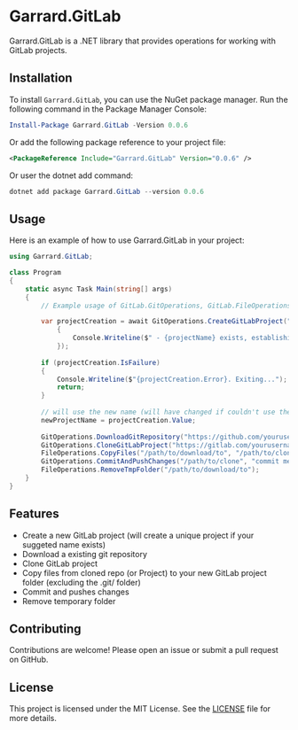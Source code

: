 # Garrard.GitLab

Garrard.GitLab is a .NET library that provides operations for working with GitLab projects.

## Installation

To install `Garrard.GitLab`, you can use the NuGet package manager. Run the following command in the Package Manager Console:

```powershell
Install-Package Garrard.GitLab -Version 0.0.6
```

Or add the following package reference to your project file:

```xml
<PackageReference Include="Garrard.GitLab" Version="0.0.6" />
```

Or user the dotnet add command:

```powershell
dotnet add package Garrard.GitLab --version 0.0.6
```

## Usage

Here is an example of how to use Garrard.GitLab in your project:

```csharp
using Garrard.GitLab;

class Program
{
    static async Task Main(string[] args)
    {
        // Example usage of GitLab.GitOperations, GitLab.FileOperations

        var projectCreation = await GitOperations.CreateGitLabProject("new-project-name", "your-gitlab-pat", "gitlab-domain", projectName =>
            {
                Console.Writeline($" - {projectName} exists, establishing an available project name...");
            });
        
        if (projectCreation.IsFailure)
        {
            Console.Writeline($"{projectCreation.Error}. Exiting...");
            return;
        }
        
        // will use the new name (will have changed if couldn't use the original name)
        newProjectName = projectCreation.Value;
        
        GitOperations.DownloadGitRepository("https://github.com/yourusername/your-repo.git", "/path/to/download/to");
        GitOperations.CloneGitLabProject("https://gitlab.com/yourusername/your-project.git", "/path/to/clone");
        FileOperations.CopyFiles("/path/to/download/to", "/path/to/clone");
        GitOperations.CommitAndPushChanges("/path/to/clone", "commit message");
        FileOperations.RemoveTmpFolder("/path/to/download/to"); 
    }
}
```

## Features

- Create a new GitLab project (will create a unique project if your suggeted name exists)
- Download a existing git repository
- Clone GitLab project
- Copy files from cloned repo (or Project) to your new GitLab project folder (excluding the .git/ folder)
- Commit and pushes changes
- Remove temporary folder

## Contributing

Contributions are welcome! Please open an issue or submit a pull request on GitHub.

## License

This project is licensed under the MIT License. See the [LICENSE](https://github.com/garrardkitchen/gitlab-library/blob/feat/kitcheng/rename/LICENSE) file for more details.
